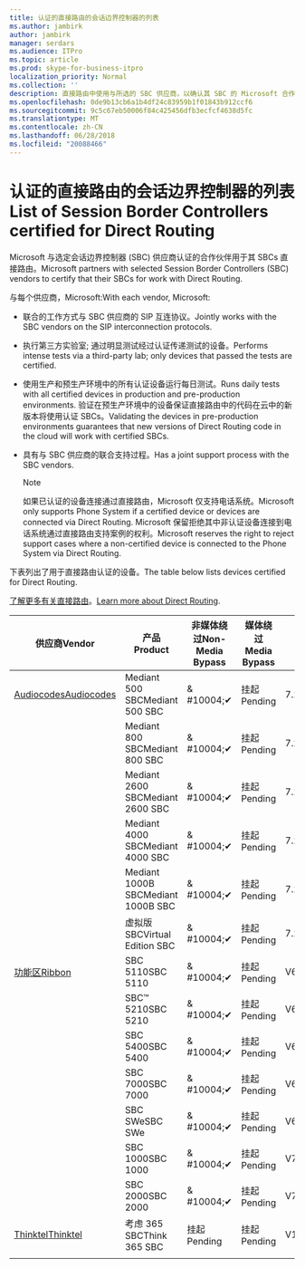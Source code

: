 ```yaml
---
title: 认证的直接路由的会话边界控制器的列表
ms.author: jambirk
author: jambirk
manager: serdars
ms.audience: ITPro
ms.topic: article
ms.prod: skype-for-business-itpro
localization_priority: Normal
ms.collection: ''
description: 直接路由中使用与所选的 SBC 供应商，以确认其 SBC 的 Microsoft 合作伙伴。
ms.openlocfilehash: 0de9b13cb6a1b4df24c83959b1f01843b912ccf6
ms.sourcegitcommit: 9c5c67eb50006f84c425456dfb3ecfcf4638d5fc
ms.translationtype: MT
ms.contentlocale: zh-CN
ms.lasthandoff: 06/28/2018
ms.locfileid: "20088466"
---
```

# <a name="list-of-session-border-controllers-certified-for-direct-routing"></a><span data-ttu-id="0ad4f-103">认证的直接路由的会话边界控制器的列表</span><span class="sxs-lookup"><span data-stu-id="0ad4f-103">List of Session Border Controllers certified for Direct Routing</span></span>

<span data-ttu-id="0ad4f-104">Microsoft 与选定会话边界控制器 (SBC) 供应商认证的合作伙伴用于其 SBCs 直接路由。</span><span class="sxs-lookup"><span data-stu-id="0ad4f-104">Microsoft partners with selected Session Border Controllers (SBC) vendors to certify that their SBCs for work with Direct Routing.</span></span> 

<span data-ttu-id="0ad4f-105">与每个供应商，Microsoft:</span><span class="sxs-lookup"><span data-stu-id="0ad4f-105">With each vendor, Microsoft:</span></span> 

- <span data-ttu-id="0ad4f-106">联合的工作方式与 SBC 供应商的 SIP 互连协议。</span><span class="sxs-lookup"><span data-stu-id="0ad4f-106">Jointly works with the SBC vendors on the SIP interconnection protocols.</span></span>
- <span data-ttu-id="0ad4f-107">执行第三方实验室; 通过明显测试经过认证传递测试的设备。</span><span class="sxs-lookup"><span data-stu-id="0ad4f-107">Performs intense tests via a third-party lab; only devices that passed the tests are certified.</span></span> 
- <span data-ttu-id="0ad4f-108">使用生产和预生产环境中的所有认证设备运行每日测试。</span><span class="sxs-lookup"><span data-stu-id="0ad4f-108">Runs daily tests with all certified devices in production and pre-production environments.</span></span> <span data-ttu-id="0ad4f-109">验证在预生产环境中的设备保证直接路由中的代码在云中的新版本将使用认证 SBCs。</span><span class="sxs-lookup"><span data-stu-id="0ad4f-109">Validating the devices in pre-production environments guarantees that new versions of Direct Routing code in the cloud will work with certified SBCs.</span></span> 
- <span data-ttu-id="0ad4f-110">具有与 SBC 供应商的联合支持过程。</span><span class="sxs-lookup"><span data-stu-id="0ad4f-110">Has a joint support process with the SBC vendors.</span></span>
 

  > [!NOTE]
  > <span data-ttu-id="0ad4f-111">如果已认证的设备连接通过直接路由，Microsoft 仅支持电话系统。</span><span class="sxs-lookup"><span data-stu-id="0ad4f-111">Microsoft only supports Phone System if a certified device or devices are connected via Direct Routing.</span></span> <span data-ttu-id="0ad4f-112">Microsoft 保留拒绝其中非认证设备连接到电话系统通过直接路由支持案例的权利。</span><span class="sxs-lookup"><span data-stu-id="0ad4f-112">Microsoft reserves the right to reject support cases where a non-certified device is connected to the Phone System via Direct Routing.</span></span> 

<span data-ttu-id="0ad4f-113">下表列出了用于直接路由认证的设备。</span><span class="sxs-lookup"><span data-stu-id="0ad4f-113">The table below lists devices certified for Direct Routing.</span></span> 

<span data-ttu-id="0ad4f-114">[了解更多有关直接路由](https://techcommunity.microsoft.com/t5/Microsoft-Teams-Blog/Direct-Routing-NOW-in-Public-Preview/ba-p/193915)。</span><span class="sxs-lookup"><span data-stu-id="0ad4f-114">[Learn more about Direct Routing](https://techcommunity.microsoft.com/t5/Microsoft-Teams-Blog/Direct-Routing-NOW-in-Public-Preview/ba-p/193915).</span></span> 


|<span data-ttu-id="0ad4f-115">供应商</span><span class="sxs-lookup"><span data-stu-id="0ad4f-115">Vendor</span></span>  |<span data-ttu-id="0ad4f-116">产品</span><span class="sxs-lookup"><span data-stu-id="0ad4f-116">Product</span></span>  |<span data-ttu-id="0ad4f-117">非媒体绕过</span><span class="sxs-lookup"><span data-stu-id="0ad4f-117">Non-Media Bypass</span></span>  |<span data-ttu-id="0ad4f-118">媒体绕过</span><span class="sxs-lookup"><span data-stu-id="0ad4f-118">Media Bypass</span></span>  |<span data-ttu-id="0ad4f-119">软件版本</span><span class="sxs-lookup"><span data-stu-id="0ad4f-119">Software Version</span></span>|
|---------|---------|---------|---------|---------|
|[<span data-ttu-id="0ad4f-120">Audiocodes</span><span class="sxs-lookup"><span data-stu-id="0ad4f-120">Audiocodes</span></span>](https://www.audiocodes.com/solutions-products/products/products-for-microsoft-365/sbcs-media-gateways)    |   <span data-ttu-id="0ad4f-121">Mediant 500 SBC</span><span class="sxs-lookup"><span data-stu-id="0ad4f-121">Mediant 500 SBC</span></span>       |    <span data-ttu-id="0ad4f-122">& #10004;</span><span class="sxs-lookup"><span data-stu-id="0ad4f-122">&#10004;</span></span>     |    <span data-ttu-id="0ad4f-123">挂起</span><span class="sxs-lookup"><span data-stu-id="0ad4f-123">Pending</span></span>      |     <span data-ttu-id="0ad4f-124">7.20A.200.055</span><span class="sxs-lookup"><span data-stu-id="0ad4f-124">7.20A.200.055</span></span>     |
|  |   <span data-ttu-id="0ad4f-125">Mediant 800 SBC</span><span class="sxs-lookup"><span data-stu-id="0ad4f-125">Mediant 800 SBC</span></span>       |    <span data-ttu-id="0ad4f-126">& #10004;</span><span class="sxs-lookup"><span data-stu-id="0ad4f-126">&#10004;</span></span>      |     <span data-ttu-id="0ad4f-127">挂起</span><span class="sxs-lookup"><span data-stu-id="0ad4f-127">Pending</span></span>    |      <span data-ttu-id="0ad4f-128">7.20A.200.055</span><span class="sxs-lookup"><span data-stu-id="0ad4f-128">7.20A.200.055</span></span>    |
|     |      <span data-ttu-id="0ad4f-129">Mediant 2600 SBC</span><span class="sxs-lookup"><span data-stu-id="0ad4f-129">Mediant 2600 SBC</span></span>    |     <span data-ttu-id="0ad4f-130">& #10004;</span><span class="sxs-lookup"><span data-stu-id="0ad4f-130">&#10004;</span></span>     |    <span data-ttu-id="0ad4f-131">挂起</span><span class="sxs-lookup"><span data-stu-id="0ad4f-131">Pending</span></span>     |    <span data-ttu-id="0ad4f-132">7.20A.200.055</span><span class="sxs-lookup"><span data-stu-id="0ad4f-132">7.20A.200.055</span></span>      |
|     |   <span data-ttu-id="0ad4f-133">Mediant 4000 SBC</span><span class="sxs-lookup"><span data-stu-id="0ad4f-133">Mediant 4000 SBC</span></span>       |     <span data-ttu-id="0ad4f-134">& #10004;</span><span class="sxs-lookup"><span data-stu-id="0ad4f-134">&#10004;</span></span>     |    <span data-ttu-id="0ad4f-135">挂起</span><span class="sxs-lookup"><span data-stu-id="0ad4f-135">Pending</span></span>     |    <span data-ttu-id="0ad4f-136">7.20A.200.055</span><span class="sxs-lookup"><span data-stu-id="0ad4f-136">7.20A.200.055</span></span>      |
|     |    <span data-ttu-id="0ad4f-137">Mediant 1000B SBC</span><span class="sxs-lookup"><span data-stu-id="0ad4f-137">Mediant 1000B  SBC</span></span>   |    <span data-ttu-id="0ad4f-138">& #10004;</span><span class="sxs-lookup"><span data-stu-id="0ad4f-138">&#10004;</span></span>      |  <span data-ttu-id="0ad4f-139">挂起</span><span class="sxs-lookup"><span data-stu-id="0ad4f-139">Pending</span></span>       |    <span data-ttu-id="0ad4f-140">7.20A.200.055</span><span class="sxs-lookup"><span data-stu-id="0ad4f-140">7.20A.200.055</span></span>   |
|     |   <span data-ttu-id="0ad4f-141">虚拟版 SBC</span><span class="sxs-lookup"><span data-stu-id="0ad4f-141">Virtual Edition SBC</span></span>    |   <span data-ttu-id="0ad4f-142">& #10004;</span><span class="sxs-lookup"><span data-stu-id="0ad4f-142">&#10004;</span></span>   |<span data-ttu-id="0ad4f-143">挂起</span><span class="sxs-lookup"><span data-stu-id="0ad4f-143">Pending</span></span>         |     <span data-ttu-id="0ad4f-144">7.20A.200.055</span><span class="sxs-lookup"><span data-stu-id="0ad4f-144">7.20A.200.055</span></span>     |
|[<span data-ttu-id="0ad4f-145">功能区</span><span class="sxs-lookup"><span data-stu-id="0ad4f-145">Ribbon</span></span>](https://ribboncommunications.com/solutions/enterprise-solutions/microsoft-skype-business)     | <span data-ttu-id="0ad4f-146">SBC 5110</span><span class="sxs-lookup"><span data-stu-id="0ad4f-146">SBC 5110</span></span>    |    <span data-ttu-id="0ad4f-147">& #10004;</span><span class="sxs-lookup"><span data-stu-id="0ad4f-147">&#10004;</span></span>      |   <span data-ttu-id="0ad4f-148">挂起</span><span class="sxs-lookup"><span data-stu-id="0ad4f-148">Pending</span></span>      |     <span data-ttu-id="0ad4f-149">V6.2</span><span class="sxs-lookup"><span data-stu-id="0ad4f-149">V6.2</span></span>     |
|     |<span data-ttu-id="0ad4f-150">SBC™ 5210</span><span class="sxs-lookup"><span data-stu-id="0ad4f-150">SBC 5210</span></span>     |     <span data-ttu-id="0ad4f-151">& #10004;</span><span class="sxs-lookup"><span data-stu-id="0ad4f-151">&#10004;</span></span>     |    <span data-ttu-id="0ad4f-152">挂起</span><span class="sxs-lookup"><span data-stu-id="0ad4f-152">Pending</span></span>     |    <span data-ttu-id="0ad4f-153">V6.2</span><span class="sxs-lookup"><span data-stu-id="0ad4f-153">V6.2</span></span>      |
|     | <span data-ttu-id="0ad4f-154">SBC 5400</span><span class="sxs-lookup"><span data-stu-id="0ad4f-154">SBC 5400</span></span>     |    <span data-ttu-id="0ad4f-155">& #10004;</span><span class="sxs-lookup"><span data-stu-id="0ad4f-155">&#10004;</span></span>      |    <span data-ttu-id="0ad4f-156">挂起</span><span class="sxs-lookup"><span data-stu-id="0ad4f-156">Pending</span></span>     |   <span data-ttu-id="0ad4f-157">V6.2</span><span class="sxs-lookup"><span data-stu-id="0ad4f-157">V6.2</span></span>    |
|     |<span data-ttu-id="0ad4f-158">SBC 7000</span><span class="sxs-lookup"><span data-stu-id="0ad4f-158">SBC 7000</span></span>     |     <span data-ttu-id="0ad4f-159">& #10004;</span><span class="sxs-lookup"><span data-stu-id="0ad4f-159">&#10004;</span></span>     |    <span data-ttu-id="0ad4f-160">挂起</span><span class="sxs-lookup"><span data-stu-id="0ad4f-160">Pending</span></span>     |    <span data-ttu-id="0ad4f-161">V6.2</span><span class="sxs-lookup"><span data-stu-id="0ad4f-161">V6.2</span></span>      |
|     | <span data-ttu-id="0ad4f-162">SBC SWe</span><span class="sxs-lookup"><span data-stu-id="0ad4f-162">SBC SWe</span></span>  |   <span data-ttu-id="0ad4f-163">& #10004;</span><span class="sxs-lookup"><span data-stu-id="0ad4f-163">&#10004;</span></span>       |    <span data-ttu-id="0ad4f-164">挂起</span><span class="sxs-lookup"><span data-stu-id="0ad4f-164">Pending</span></span>     |    <span data-ttu-id="0ad4f-165">V6.2</span><span class="sxs-lookup"><span data-stu-id="0ad4f-165">V6.2</span></span>      |
|     |<span data-ttu-id="0ad4f-166">SBC 1000</span><span class="sxs-lookup"><span data-stu-id="0ad4f-166">SBC 1000</span></span>   |     <span data-ttu-id="0ad4f-167">& #10004;</span><span class="sxs-lookup"><span data-stu-id="0ad4f-167">&#10004;</span></span>     |     <span data-ttu-id="0ad4f-168">挂起</span><span class="sxs-lookup"><span data-stu-id="0ad4f-168">Pending</span></span>    |    <span data-ttu-id="0ad4f-169">V7.0.2</span><span class="sxs-lookup"><span data-stu-id="0ad4f-169">V7.0.2</span></span>   |<span data-ttu-id="0ad4f-170">& #10004;</span><span class="sxs-lookup"><span data-stu-id="0ad4f-170">&#10004;</span></span> 
|     | <span data-ttu-id="0ad4f-171">SBC 2000</span><span class="sxs-lookup"><span data-stu-id="0ad4f-171">SBC 2000</span></span>    |     <span data-ttu-id="0ad4f-172">& #10004;</span><span class="sxs-lookup"><span data-stu-id="0ad4f-172">&#10004;</span></span>     |    <span data-ttu-id="0ad4f-173">挂起</span><span class="sxs-lookup"><span data-stu-id="0ad4f-173">Pending</span></span>     |    <span data-ttu-id="0ad4f-174">V7.0.2</span><span class="sxs-lookup"><span data-stu-id="0ad4f-174">V7.0.2</span></span>      |
|[<span data-ttu-id="0ad4f-175">Thinktel</span><span class="sxs-lookup"><span data-stu-id="0ad4f-175">Thinktel</span></span>](http://www.thinktel.ca/services/think-365/think-365-overview/)     |    <span data-ttu-id="0ad4f-176">考虑 365 SBC</span><span class="sxs-lookup"><span data-stu-id="0ad4f-176">Think 365 SBC</span></span>      |  <span data-ttu-id="0ad4f-177">挂起</span><span class="sxs-lookup"><span data-stu-id="0ad4f-177">Pending</span></span>       |    <span data-ttu-id="0ad4f-178">挂起</span><span class="sxs-lookup"><span data-stu-id="0ad4f-178">Pending</span></span>     |   <span data-ttu-id="0ad4f-179">V1.4</span><span class="sxs-lookup"><span data-stu-id="0ad4f-179">V1.4</span></span>       |
|     |         |         |         |         |

